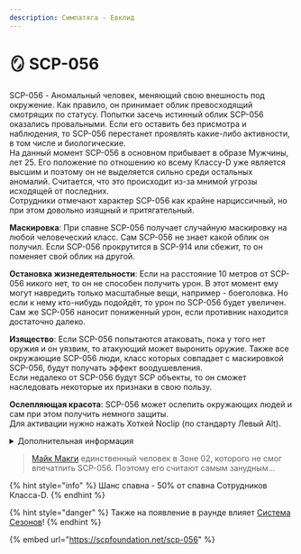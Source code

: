 ```yaml
---
description: Симпатяга - Евклид
---
```


# 🪞 SCP-056

SCP-056 - Аномальный человек, меняющий свою внешность под окружение. Как правило, он принимает облик превосходящий смотрящих по статусу. Попытки засечь истинный облик SCP-056 оказались провальными. Если его оставить без присмотра и наблюдения, то SCP-056 перестанет проявлять какие-либо активности, в том числе и биологические.\
На данный момент SCP-056 в основном прибывает в образе Мужчины, лет 25. Его положение по отношению ко всему Классу-D уже является высшим и поэтому он не выделяется сильно среди остальных аномалий. Считается, что это происходит из-за мнимой угрозы исходящей от последних.\
Сотрудники отмечают характер SCP-056 как крайне нарциссичный, но при этом довольно изящный и притягательный.

**Маскировка**: При спавне SCP-056 получает случайную маскировку на любой человеческий класс. Сам SCP-056 не знает какой облик он получил. Если SCP-056 прокрутится в SCP-914 или сбежит, то он поменяет свой облик на другой.

**Остановка жизнедеятельности**: Если на расстояние 10 метров от SCP-056 никого нет, то он не способен получить урон. В этот момент ему могут навредить только масштабные вещи, например - боеголовка. Но если к нему кто-нибудь подойдёт, то урон по SCP-056 будет увеличен. Сам же SCP-056 наносит пониженный урон, если противник находится достаточно далеко.

**Изящество**: Если SCP-056 попытаются атаковать, пока у того нет оружия и он уязвим, то атакующий может выронить оружие. Также все окружающие SCP-056 люди, класс которых совпадает с маскировкой SCP-056, будут получать эффект воодушевления.\
Если недалеко от SCP-056 будут SCP объекты, то он сможет наследовать некоторые их признаки в свою пользу.

**Ослепляющая красота**: SCP-056 может ослепить окружающих людей и сам при этом получить немного защиты.\
Для активации нужно нажать Хоткей Noсlip (по стандарту Левый Alt).

<details>

<summary>Дополнительная информация</summary>

* **Класс**: Сотрудник Класса-D
* **Оружие**: Красивое
* **Уровень доступа**: Отсутствует
* **Броня**: Симпатичная
* **Особое снаряжение**: Отсутствует

</details>

> [Майк Макги](../ntf/o5-agent.md) единственный человек в Зоне 02, которого не смог впечатлить SCP-056. Поэтому его считают самым занудным…

{% hint style="info" %}
Шанс спавна - 50% от спавна Сотрудников Класса-D.
{% endhint %}

{% hint style="danger" %}
Также на появление в раунде влияет [Система Сезонов](../../server-systems/seasons-system/)!
{% endhint %}

{% embed url="https://scpfoundation.net/scp-056" %}
